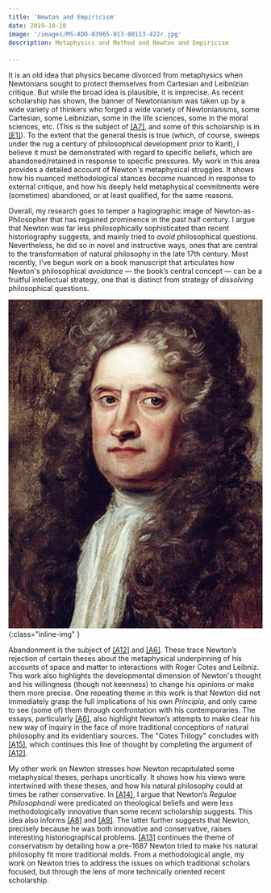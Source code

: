 ```yaml
---
title: 'Newton and Empiricism'
date: 2019-10-20
image: '/images/MS-ADD-03965-013-00113-422r.jpg'
description: Metaphysics and Method and Newton and Empiricism

---
```


It is an old idea that physics became divorced from metaphysics when Newtonians sought to protect themselves from Cartesian and Leibnizian critique. But while the broad idea is plausible, it is imprecise. As recent scholarship has shown, the banner of Newtonianism was taken up by a wide variety of thinkers who forged a wide variety of Newtonianisms, some Cartesian, some Leibnizian, some in the life sciences, some in the moral sciences, etc. (This is the subject of [[A7]](/publications/#biener2013a-anchor "Newton and Empiricism - Introduction"), and some of this scholarship is in [[E1]](/publications/#Biener2014a-anchor "Newton and Empiricism")). To the extent that the general thesis is true (which, of course, sweeps under the rug a century of philosophical development prior to Kant), I believe it must be demonstrated with regard to specific beliefs, which are abandoned/retained in response to specific pressures. My work in this area provides a detailed account of Newton's metaphysical struggles. It shows how his nuanced methodological stances *became* nuanced in response to external critique, and how his deeply held metaphysical commitments were (sometimes) abandoned, or at least qualified, for the same reasons.

Overall, my research goes to temper a hagiographic image of Newton-as-Philosopher that has regained prominence in the past half century. I argue that Newton was far less philosophically sophisticated than recent historiography suggests, and mainly tried to *avoid* philosophical questions. Nevertheless, he did so in novel and instructive ways, ones that are central to the transformation of natural philosophy in the late 17th century.  Most recently, I’ve begun work on a book manuscript that articulates how Newton's philosophical *avoidance* — the book’s central concept — can be a fruitful intellectual strategy, one that is distinct from  strategy of *dissolving* philosophical questions.


![Isaac Newton](/images/newton_portrait.jpg){:class="inline-img" } 

Abandonment is the subject of [[A12]](/publications/#Biener2017b-anchor "De Grav Reconsidered") and [[A6]](/publications/#Biener2012-anchor "Cotes Queries"). These trace Newton’s rejection of certain theses about the metaphysical underpinning of his accounts of space and matter to interactions with Roger Cotes and Leibniz. This work also highlights the developmental dimension of Newton's thought and his willingness (though not keenness) to change his opinions or make them more precise. One repeating theme in this work is that Newton did not immediately grasp the full implications of his own *Principia*, and only came to see (some of) them through confrontation with his contemporaries. The essays, particularly [[A6]](/publications/#Biener2012-anchor "Cotes Queries"), also highlight Newton’s attempts to make clear his new way of inquiry in the face of more traditional conceptions of natural philosophy and its evidentiary sources. The "Cotes Trilogy" concludes with [[A15]](/publications/#Biener2020a-anchor "Definition more Geometrarum"), which continues this line of thought by completing the argument of [[A12]](/publications/#Biener2017b-anchor "De Grav Reconsidered").

My other work on Newton stresses how Newton recapitulated some metaphysical theses, perhaps uncritically. It shows how his views were intertwined with these theses, and how his natural philosophy could at times be rather conservative. In [[A14]](/publications/#Biener2018a-anchor "Regulae Philosophandi"), I argue that Newton’s *Regulae Philosophandi* were predicated on theological beliefs and were less methodologically innovative than some recent scholarship suggests. This idea also informs [[A8]](/publications/#Biener2016b-anchor "The Idea of Exegetical Success") and [[A9]](/publications/#Biener2016c-anchor "Issac Newton (1642–1727)"). The latter further suggests that Newton, precisely because he was both innovative and conservative, raises interesting historiographical problems. [[A13]](/publications/#Biener2017a-anchor "The Certainty, Modality, and Grounding of Newton's Laws") continues the theme of conservatism by detailing how a pre-1687 Newton tried to make his natural philosophy fit more traditional molds. From a methodological angle, my work on Newton tries to address the issues on which traditional scholars focused, but through the lens of more technically oriented recent scholarship.
